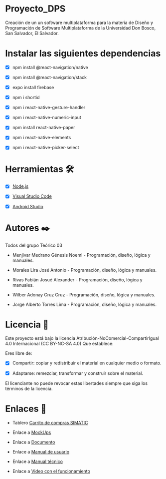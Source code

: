# Proyecto_DPS
Creación de un un software multiplataforma para la materia de Diseño y Programación de Software Multiplataforma de la Universidad Don Bosco, San Salvador, El Salvador.

# Instalar las siguientes dependencias
- [x] npm install @react-navigation/native 
- [x] npm install @react-navigation/stack
- [X] expo install firebase 
- [x] npm i shortid
- [x] npm i react-native-gesture-handler
- [x] npm i react-native-numeric-input
- [x] npm install react-native-paper
- [x] npm i react-native-elements
- [x] npm i react-native-picker-select


# Herramientas 🛠️
- [x] [Node.js](https://nodejs.org/es/)

- [x] [Visual Studio Code](https://code.visualstudio.com/download)

- [x] [Android Studio](https://developer.android.com/studio)

# Autores ✒️
Todos del grupo Teórico 03 
- Menjivar Medrano Génesis Noemi -  Programación, diseño, lógica y manuales.

- Morales Lira José Antonio - Programación, diseño, lógica y manuales.

- Rivas Fabián Josué Alexander - Programación, diseño, lógica y manuales.

- Wilber Adonay Cruz Cruz - Programación, diseño, lógica y manuales.

- Jorge Alberto Torres Lima - Programación, diseño, lógica y manuales.

# Licencia 📝
Este proyecto está bajo la licencia Atribución-NoComercial-CompartirIgual 4.0 Internacional (CC BY-NC-SA 4.0) Que establece:

Eres libre de:

- [x] Compartir: copiar y redistribuir el material en cualquier medio o formato.

- [x] Adaptarse: remezclar, transformar y construir sobre el material.

El licenciante no puede revocar estas libertades siempre que siga los términos de la licencia. 


# Enlaces 🔗
- Tablero [Carrito de compras SIMATIC](https://trello.com/b/QKy9sgJq/carrito-de-compras-simatic)

- Enlace a [MockUps](https://drive.google.com/file/d/19_JcqSlE80WKUNCKC0FjKMlPGI0kYkDa/view?usp=sharing)

- Enlace a [Documento](https://drive.google.com/file/d/1ou3zBbxzJRIXOurj97q21uUW5poxWLuh/view?usp=sharing)

- Enlace a [Manual de usuario](https://drive.google.com/file/d/1QykE8eHlzn-SWNo-1pHuyTAMPpG8tjvV/view?usp=sharing)

- Enlace a [Manual técnico](https://drive.google.com/file/d/1U8mE__TxKPoaHjLpoVAYOlSlc2ggzSEH/view?usp=sharing)

- Enlace a [Video con el funcionamiento](https://drive.google.com/file/d/1_GNH1T5ldfUvLk1E6mRE3yMbaQzc6XoC/view?usp=sharing)
